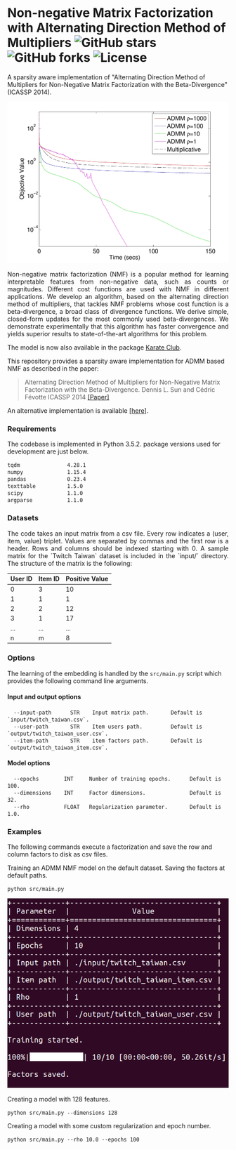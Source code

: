 Non-negative Matrix Factorization with Alternating Direction Method of Multipliers ![GitHub stars](https://img.shields.io/github/stars/benedekrozemberczki/NMFADMM.svg?style=plastic) ![GitHub forks](https://img.shields.io/github/forks/benedekrozemberczki/NMFADMM.svg?color=blue&style=plastic) ![License](https://img.shields.io/github/license/benedekrozemberczki/NMFADMM.svg?color=blue&style=plastic)
============================================
A sparsity aware implementation of "Alternating Direction Method of Multipliers for Non-Negative Matrix Factorization with the Beta-Divergence"  (ICASSP 2014).

<div style="text-align:center"><img src ="admm.jpg" ,width=600/></div>
<p align="justify">
Non-negative matrix factorization (NMF) is a popular method for learning interpretable features from non-negative data, such as counts or magnitudes. Different cost functions are used with NMF in different applications. We develop an algorithm, based on the alternating direction method of multipliers, that tackles NMF problems whose cost function is a beta-divergence, a broad class of divergence functions. We derive simple, closed-form updates for the most commonly used beta-divergences. We demonstrate experimentally that this algorithm has faster convergence and yields superior results to state-of-the-art algorithms for this problem.</p>

The model is now also available in the package [Karate Club](https://github.com/benedekrozemberczki/karateclub).

This repository provides a sparsity aware implementation for ADMM based NMF as described in the paper:

> Alternating Direction Method of Multipliers for Non-Negative Matrix Factorization with the Beta-Divergence.
> Dennis L. Sun and Cédric Févotte 
> ICASSP 2014
> [[Paper]](http://statweb.stanford.edu/~dlsun/papers/nmf_admm.pdf)

An alternative implementation is available [[here]](https://github.com/oeufracio/NMF_ADMM_LR).

### Requirements

The codebase is implemented in Python 3.5.2. package versions used for development are just below.
```
tqdm               4.28.1
numpy              1.15.4
pandas             0.23.4
texttable          1.5.0
scipy              1.1.0
argparse           1.1.0
```
### Datasets
<p align="justify">
The code takes an input matrix from a csv file. Every row indicates a (user, item, value) triplet. Values are separated by commas and the first row is a header. Rows and columns should be indexed starting with 0. A sample matrix for the `Twitch Taiwan` dataset is included in the  `input/` directory. The structure of the matrix is the following:</p>

| **User ID** | **Item ID** | **Positive Value** | 
| --- | --- | --- |
| 0 | 3 |10 |
| 1 | 1 |1 |
| 2 | 2 |12 |
| 3 | 1 |17 |
| ... | ... |... |
| n | m |8 |

### Options

The learning of the embedding is handled by the `src/main.py` script which provides the following command line arguments.

#### Input and output options

```
  --input-path      STR    Input matrix path.       Default is `input/twitch_taiwan.csv`.
  --user-path       STR    Item users path.         Default is `output/twitch_taiwan_user.csv`.
  --item-path       STR    item factors path.       Default is `output/twitch_taiwan_item.csv`.
```

#### Model options

```
  --epochs        INT     Number of training epochs.      Default is 100. 
  --dimensions    INT     Factor dimensions.              Default is 32.
  --rho           FLOAT   Regularization parameter.       Default is 1.0.
```

### Examples

The following commands execute a factorization and save the row and column factors to disk as csv files.

Training an ADMM NMF model on the default dataset. Saving the factors at default paths.
```
python src/main.py
```
<p align="center">
<img style="float: center;" src="admm_run_example.jpg">
</p>

Creating a model with 128 features.
```
python src/main.py --dimensions 128
```
Creating a model with some custom regularization and epoch number.
```
python src/main.py --rho 10.0 --epochs 100
```
